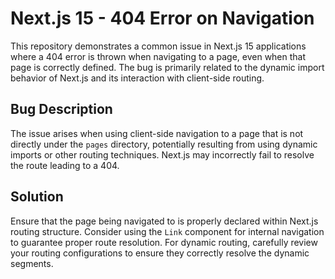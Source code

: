 # Next.js 15 - 404 Error on Navigation

This repository demonstrates a common issue in Next.js 15 applications where a 404 error is thrown when navigating to a page, even when that page is correctly defined. The bug is primarily related to the dynamic import behavior of Next.js and its interaction with client-side routing.

## Bug Description
The issue arises when using client-side navigation to a page that is not directly under the `pages` directory, potentially resulting from using dynamic imports or other routing techniques. Next.js may incorrectly fail to resolve the route leading to a 404.

## Solution
Ensure that the page being navigated to is properly declared within Next.js routing structure. Consider using the `Link` component for internal navigation to guarantee proper route resolution. For dynamic routing, carefully review your routing configurations to ensure they correctly resolve the dynamic segments.